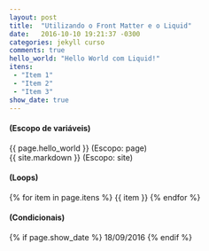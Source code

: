 ```yaml
---
layout: post
title:  "Utilizando o Front Matter e o Liquid"
date:   2016-10-10 19:21:37 -0300
categories: jekyll curso
comments: true
hello_world: "Hello World com Liquid!"
itens:
 - "Item 1"
 - "Item 2"
 - "Item 3"
show_date: true
---
```

#### (Escopo de variáveis)
{{ page.hello_world }} (Escopo: page)  
{{ site.markdown }} (Escopo: site)  
 
#### (Loops)
{% for item in page.itens %}
{{ item }} 
{% endfor %}

#### (Condicionais)
{% if page.show_date %}
18/09/2016
{% endif %}
